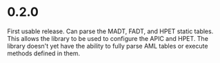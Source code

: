 # 0.2.0
First usable release. Can parse the MADT, FADT, and HPET static tables. This allows the library to be
used to configure the APIC and HPET. The library doesn't yet have the ability to fully parse AML
tables or execute methods defined in them.
